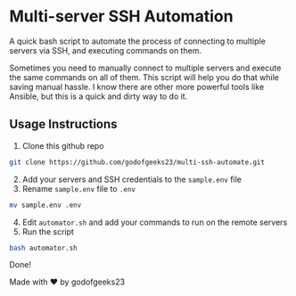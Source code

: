 # Multi-server SSH Automation

A quick bash script to automate the process of connecting to multiple servers via SSH, and executing commands on them.

Sometimes you need to manually connect to multiple servers and execute the same commands on all of them. This script will help you do that while saving manual hassle.
I know there are other more powerful tools like Ansible, but this is a quick and dirty way to do it.

## Usage Instructions

1. Clone this github repo

```bash
git clone https://github.com/godofgeeks23/multi-ssh-automate.git
```

2. Add your servers and SSH credentials to the `sample.env` file
3. Rename `sample.env` file to `.env`

```bash
mv sample.env .env
```

4. Edit `automator.sh` and add your commands to run on the remote servers
5. Run the script

```bash
bash automator.sh
```

Done!

Made with ❤️ by godofgeeks23
